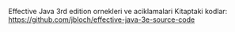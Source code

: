 Effective Java 3rd edition ornekleri ve aciklamalari
Kitaptaki kodlar: https://github.com/jbloch/effective-java-3e-source-code
